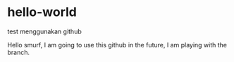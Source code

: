 # hello-world
test menggunakan github

Hello smurf,
I am going to use this github in the future, I am playing with the branch.
